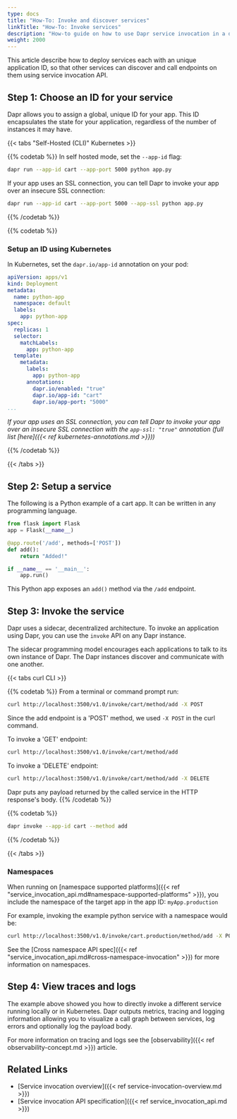 ```yaml
---
type: docs
title: "How-To: Invoke and discover services"
linkTitle: "How-To: Invoke services"
description: "How-to guide on how to use Dapr service invocation in a distributed application"
weight: 2000
---
```


This article describe how to deploy services each with an unique application ID, so that other services can discover and call endpoints on them using service invocation API.

## Step 1: Choose an ID for your service

Dapr allows you to assign a global, unique ID for your app. This ID encapsulates the state for your application, regardless of the number of instances it may have.

{{< tabs "Self-Hosted (CLI)" Kubernetes >}}

{{% codetab %}}
In self hosted mode, set the `--app-id` flag:

```bash
dapr run --app-id cart --app-port 5000 python app.py
```

If your app uses an SSL connection, you can tell Dapr to invoke your app over an insecure SSL connection:

```bash
dapr run --app-id cart --app-port 5000 --app-ssl python app.py
```
{{% /codetab %}}

{{% codetab %}}

### Setup an ID using Kubernetes

In Kubernetes, set the `dapr.io/app-id` annotation on your pod:

```yaml
apiVersion: apps/v1
kind: Deployment
metadata:
  name: python-app
  namespace: default
  labels:
    app: python-app
spec:
  replicas: 1
  selector:
    matchLabels:
      app: python-app
  template:
    metadata:
      labels:
        app: python-app
      annotations:
        dapr.io/enabled: "true"
        dapr.io/app-id: "cart"
        dapr.io/app-port: "5000"
...
```
*If your app uses an SSL connection, you can tell Dapr to invoke your app over an insecure SSL connection with the `app-ssl: "true"` annotation (full list [here]({{< ref kubernetes-annotations.md >}}))*

{{% /codetab %}}

{{< /tabs >}}


## Step 2: Setup a service

The following is a Python example of a cart app. It can be written in any programming language.

```python
from flask import Flask
app = Flask(__name__)

@app.route('/add', methods=['POST'])
def add():
    return "Added!"

if __name__ == '__main__':
    app.run()
```

This Python app exposes an `add()` method via the `/add` endpoint.

## Step 3: Invoke the service

Dapr uses a sidecar, decentralized architecture. To invoke an application using Dapr, you can use the `invoke` API on any Dapr instance.

The sidecar programming model encourages each applications to talk to its own instance of Dapr. The Dapr instances discover and communicate with one another.

{{< tabs curl CLI >}}

{{% codetab %}}
From a terminal or command prompt run:
```bash
curl http://localhost:3500/v1.0/invoke/cart/method/add -X POST
```

Since the add endpoint is a 'POST' method, we used `-X POST` in the curl command.

To invoke a 'GET' endpoint:

```bash
curl http://localhost:3500/v1.0/invoke/cart/method/add
```

To invoke a 'DELETE' endpoint:

```bash
curl http://localhost:3500/v1.0/invoke/cart/method/add -X DELETE
```

Dapr puts any payload returned by the called service in the HTTP response's body.
{{% /codetab %}}

{{% codetab %}}
```bash
dapr invoke --app-id cart --method add
```
{{% /codetab %}}

{{< /tabs >}}

### Namespaces

When running on [namespace supported platforms]({{< ref "service_invocation_api.md#namespace-supported-platforms" >}}), you include the namespace of the target app in the app ID: `myApp.production`

For example, invoking the example python service with a namespace would be:

```bash
curl http://localhost:3500/v1.0/invoke/cart.production/method/add -X POST
```

See the [Cross namespace API spec]({{< ref "service_invocation_api.md#cross-namespace-invocation" >}}) for more information on namespaces.

## Step 4: View traces and logs

The example above showed you how to directly invoke a different service running locally or in Kubernetes. Dapr outputs metrics, tracing and logging information allowing you to visualize a call graph between services, log errors and optionally log the payload body.

For more information on tracing and logs see the [observability]({{< ref observability-concept.md >}}) article.

 ## Related Links
 
* [Service invocation overview]({{< ref service-invocation-overview.md >}})
* [Service invocation API specification]({{< ref service_invocation_api.md >}})

